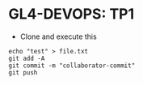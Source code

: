 # GL4-DEVOPS: TP1

- Clone and execute this

```shell
echo "test" > file.txt
git add -A
git commit -m "collaborator-commit"
git push 
```
